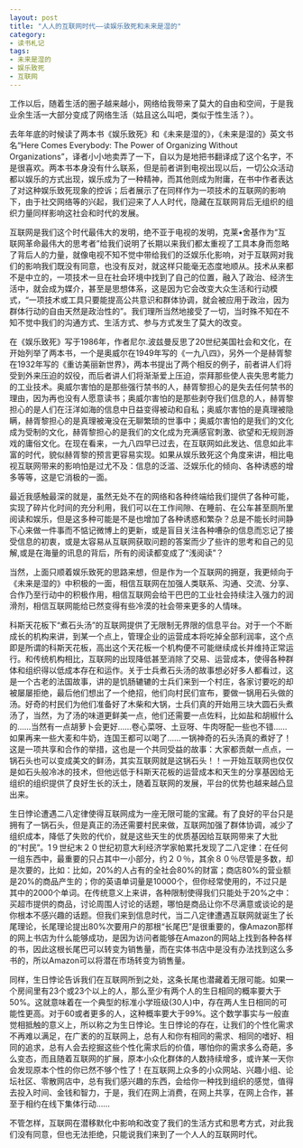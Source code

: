```yaml
---
layout: post
title: "人人的互联网时代——读娱乐致死和未来是湿的"
category:
- 读书札记
tags:
- 未来是湿的
- 娱乐致死
- 互联网
---
```


工作以后，随着生活的圈子越来越小，网络给我带来了莫大的自由和空间，于是我业余生活一大部分变成了网络生活（姑且这么叫吧，类似于性生活？）。

去年年底的时候读了两本书《娱乐致死》和《未来是湿的》，《未来是湿的》英文书名“Here Comes Everybody: The Power of Organizing Without Organizations”，译者小小地卖弄了一下，自以为是地把书翻译成了这个名字，不是很喜欢。两本书本身没有什么联系，但是前者讲到电视出现以后，一切公众活动都以娱乐的方式出现，娱乐成为了一种精神，而其他则成为附庸，在书中作者表达了对这种娱乐致死现象的控诉；后者展示了在同样作为一项技术的互联网的影响下，由于社交网络等的兴起，我们迎来了人人时代，隐藏在互联网背后无组织的组织力量同样影响这社会和时代的发展。

互联网是我们这个时代最伟大的发明，绝不亚于电视的发明，克莱•舍基作为“互联网革命最伟大的思考者”给我们说明了长期以来我们都太重视了工具本身而忽略了背后人的力量，就像电视不知不觉中带给我们的泛娱乐化影响，对于互联网对我们的影响我们既没有同意，也没有反对，就这样只能毫无态度地顺从。技术从来都不是中立的，一项技术一旦在社会环境中找到了自己的位置，融入了政治、经济生活中，就会成为媒介，甚至是思想体系，这是因为它会改变大众生活和行动模式，“一项技术或工具只要能提高公共意识和群体协调，就会被应用于政治，因为群体行动的自由天然是政治性的”。我们理所当然地接受了一切，当时殊不知在不知不觉中我们的沟通方式、生活方式、参与方式发生了莫大的改变。

在《娱乐致死》写于1986年，作者尼尔.波兹曼反思了20世纪美国社会和文化，在开始列举了两本书，一个是奥威尔在1949年写的《一九八四》，另外一个是赫胥黎在1932年写的《重访美丽新世界》，两本书提出了两个相反的例子，前者讲人们将受到外来压迫的奴役，而后者讲人们将渐渐爱上压迫，崇拜那些使人丧失思考能力的工业技术。奥威尔害怕的是那些强行禁书的人，赫胥黎担心的是失去任何禁书的理由，因为再也没有人愿意读书；奥威尔害怕的是那些剥夺我们信息的人，赫胥黎担心的是人们在汪洋如海的信息中日益变得被动和自私；奥威尔害怕的是真理被隐瞒，赫胥黎担心的是真理被淹没在无聊繁琐的世事中；奥威尔害怕的是我们的文化成为受制的文化，赫胥黎担心的是我们的文化成为充满感官刺激、欲望和无规则游戏的庸俗文化。在现在看来，一九八四早已过去，在互联网如此发达、信息如此丰富的时代，貌似赫胥黎的预言更容易实现。如果从娱乐致死这个角度来讲，相比电视互联网带来的影响怕是过尤不及：信息的泛滥、泛娱乐化的倾向、各种诱惑的增多等等，这是它消极的一面。

最近我感触最深的就是，虽然无处不在的网络和各种终端给我们提供了各种可能，实现了碎片化时间的充分利用，我们可以在工作间隙、在睡前、在公车甚至厕所里阅读和娱乐，但是这多种可能是不是也增加了各种诱惑和繁杂？总是不能长时间静下心来做一件事而不惦记微博上的更新，或是盲目关注各种嘈杂的信息而忘记了接受信息的初衷，或是太容易从互联网获取问题的答案而少了些许的思考和自己的见解,或是在海量的讯息的背后，所有的阅读都变成了“浅阅读”？

当然，上面只顺着娱乐致死的思路来想，但是作为一个互联网的拥趸，我更倾向于《未来是湿的》中积极的一面，相信互联网在加强人类联系、沟通、交流、分享、合作乃至行动中的积极作用，相信互联网会给干巴巴的工业社会持续注入强力的润滑剂，相信互联网能给已然变得有些冷漠的社会带来更多的人情味。

科斯天花板下“煮石头汤”的互联网提供了无限制无界限的信息平台。对于一个不断成长的机构来讲，到某一个点上，管理企业的运营成本将吃掉全部利润率，这个点即是所谓的科斯天花板，高出这个天花板一个机构便不可能继续成长并维持正常运行。和传统机构相比，互联网的出现降低甚至消除了交易、运营成本，使得各种群体和组织得以低成本存在和运作。关于士兵煮石头汤的故事想必好多人都看过，这是一个古老的法国故事，讲的是饥肠辘辘的士兵们来到一个村庄，各家讨要吃的却被屡屡拒绝，最后他们想出了一个绝招，他们向村民们宣布，要做一锅用石头做的汤。好奇的村民们为他们准备好了木柴和大锅，士兵们真的开始用三块大圆石头煮汤了，当然，为了汤的味道更鲜美一点，他们还需要一点佐料，比如盐和胡椒什么的……当然有一点胡萝卜会更好……卷心菜呀、土豆呀、牛肉呀配一些也不错……如果再来一些大麦和牛奶，连国王都可以喝了……一锅神奇的石头汤真的煮好了！这是一项共享和合作的举措，这也是一个共同受益的故事：大家都贡献一点点，一锅石头也可以变成美文的鲜汤，其实互联网就是这锅石头！！一开始互联网也仅仅是如石头般冷冰的技术，但他远低于科斯天花板的运营成本和天生的分享基因给无组织的组织提供了良好生长的沃土，随着互联网的发展，平台的优势也越来越凸显出来。

生日悖论遭遇二八定律使得互联网成为一座无限可能的宝藏。有了良好的平台只是拥有了一锅石头，但是真正的汤还需要村民来做，互联网加强了群体协调，减少了组织成本，降低了失败的代价，就是这些天生的优质基因给互联网带来了大批的“村民”。1９世纪末２０世纪初意大利经济学家帕累托发现了二八定律：在任何一组东西中，最重要的只占其中一小部分，约２０％，其余８０％尽管是多数，却是次要的，比如：比如，20%的人占有的全社会80%的财富；商店80%的营业额是20%的商品产生的；你的英语单词量是10000个，但你经常使用的，不过只是其中的2000个单词。在传统意义上来讲，各种限制使得我们只能处于20%之中：买超市提供的商品，讨论周围人讨论的话题，哪怕是商品让你不尽满意或谈论的是你根本不感兴趣的话题。但我们来到信息时代，当二八定律遭遇互联网就诞生了长尾理论，长尾理论提出80%次要用户的那根“长尾巴”是很重要的，像Amazon那样的网上书店为什么能够成功，是因为访问者能够在Amazon的网站上找到各种各样的书，因此这根长尾巴可以转变为销售量，而在实体书店中是没有办法找到这么多书的，所以Amazon可以将潜在市场转变为销售量。

同样，生日悖论告诉我们在互联网所到之处，这条长尾也潜藏着无限可能。如果一个房间里有23个或23个以上的人，那么至少有两个人的生日相同的概率要大于50%。这就意味着在一个典型的标准小学班级(30人)中，存在两人生日相同的可能性更高。对于60或者更多的人，这种概率要大于99%。这个数学事实与一般直觉相抵触的意义上，所以称之为生日悖论。生日悖论的存在，让我们的个性化需求不再难以满足，在广袤的的互联网上，总有人和你有相同的需求、相同的嗜好、相同的追求，总有人会去挖掘这些个性化需求后的价值，哪怕你的需求多么奇葩，多么变态，而且随着互联网的扩展，原本小众化群体的人数持续增多，或许某一天你会发现原本个性的你已然不够个性了！在互联网上众多的小众网站、兴趣小组、论坛社区、零散网店中，总有我们感兴趣的东西，会给你一种找到组织的感觉，值得去投入时间、金钱和智力，于是，我们在网上消费，在网上共享，在网上合作，甚至于相约在线下集体行动……

不管怎样，互联网在潜移默化中影响和改变了我们的生活方式和思考方式，对此我们没有同意，但也无法拒绝，只能说我们来到了一个人人的互联网时代。
